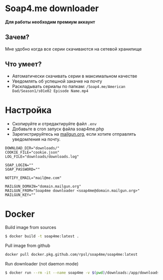 # Soap4.me downloader

**Для работы необходим премиум аккаунт**

## Зачем?

Мне удобно когда все серии скачиваются на сетевой хранилище 

## Что умеет?

- Автоматически скачивать серии в максимальном качестве 
- Уведомлять об успешной закачке на почту
- Раскладывать сериалы по папкам: `/Soap4.me/American Dad/Season1/s01e02 Episode Name.mp4`

# Настройка

- Скопируйте и отредактируйте файл `.env`
- Добавьте в cron запуск файла soap4me.php
- Зарегистрируйтесь на [mailgun.org](https://mailgun.org), если хотите отправлять уведомления на почту.


```dotenv
DOWNLOAD_DIR="downloads/"
COOKIE_FILE="cookie.json"
LOG_FILE="downloads/downloads.log"

SOAP_LOGIN=""
SOAP_PASSWORD=""

NOTIFY_EMAIL="mail@me.com"

MAILGUN_DOMAIN="domain.mailgun.org"
MAILGUN_FROM="Soap4me downloader <soap4me@domain.mailgun.org>"
MAILGUN_KEY=""
```


# Docker

Build image from sources
```bash
$ docker build -t soap4me:latest .
```

Pull image from github
```bash
docker pull docker.pkg.github.com/rpsl/soap4me/soap4me:latest
```


Run downloader (not daemon mode)
```bash
$ docker run --rm -it --name soap4me -v $(pwd)/downloads:/app/downloads/ -v $(pwd)/.env:/app/.env -v $(pwd)/cookie.json:/app/cookie.json soap4me:latest
```
